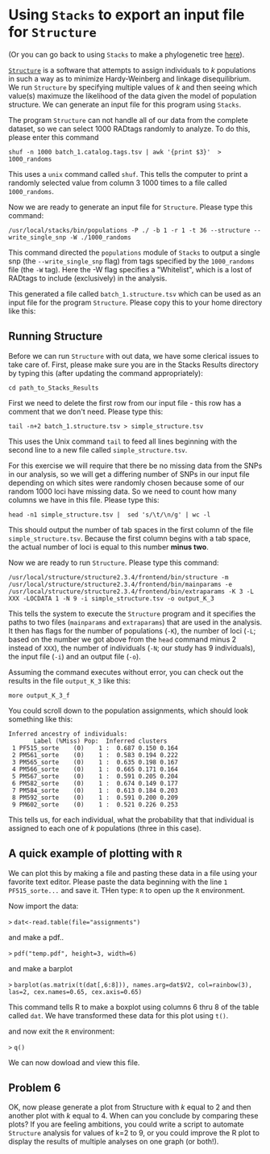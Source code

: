 # Using `Stacks` to export an input file for `Structure`

(Or you can go back to using `Stacks` to make a phylogenetic tree [here](https://github.com/evansbenj/BIO720/blob/master/6_Making_a_phylogenetic_tree_with_Stacks.md)).

[`Structure`](http://pritchardlab.stanford.edu/structure_software/release_versions/v2.3.4/html/structure.html) is a software that attempts to assign individuals to *k* populations in such a way as to minimize Hardy-Weinberg and linkage disequilibrium.  We run `Structure` by specifying multiple values of *k* and then seeing which value(s) maximuze the likelihood of the data given the model of population structure. We can generate an input file for this program using `Stacks`. 

The program `Structure` can not handle all of our data from the complete dataset, so we can select 1000 RADtags randomly to analyze. To do this, please enter this command

`shuf -n 1000 batch_1.catalog.tags.tsv | awk '{print $3}'  > 1000_randoms`

This uses a `unix` command called `shuf`.  This tells the computer to print a randomly selected value from column 3 1000 times to a file called `1000_randoms`.

Now we are ready to generate an input file for `Structure`.  Please type this command:

`/usr/local/stacks/bin/populations -P ./ -b 1 -r 1 -t 36 --structure --write_single_snp -W ./1000_randoms`

This command directed the `populations` module of `Stacks` to output a single snp (the `--write_single_snp` flag) from tags specified by the `1000_randoms` file (the `-W` tag). Here the -W flag specifies a "Whitelist", which is a lost of RADtags to include (exclusively) in the analysis.

This generated a file called `batch_1.structure.tsv` which can be used as an input file for the program `Structure`.  Please copy this to your home directory like this:

## Running Structure

Before we can run `Structure` with out data, we have some clerical issues to take care of.  First, please make sure you are in the Stacks Results directory by typing this (after updating the command appropriately):

`cd path_to_Stacks_Results`

First we need to delete the first row from our input file  - this row has a comment that we don't need.  Please type this:

`tail -n+2 batch_1.structure.tsv > simple_structure.tsv`

This uses the Unix command `tail` to feed all lines beginning with the second line to a new file called `simple_structure.tsv`.

For this exercise we will require that there be no missing data from the SNPs in our analysis, so we will get a differing number of SNPs in our input file depending on which sites were randomly chosen because some of our random 1000 loci have missing data. So we need to count how many columns we have in this file.  Please type this:

`head -n1 simple_structure.tsv |  sed 's/\t/\n/g' | wc -l`

This should output the number of tab spaces in the first column of the file `simple_structure.tsv`.  Because the first column begins with a tab space, the actual number of loci is equal to this number **minus two**.

Now we are ready to run `Structure`.  Please type this command:

`/usr/local/structure/structure2.3.4/frontend/bin/structure -m /usr/local/structure/structure2.3.4/frontend/bin/mainparams -e /usr/local/structure/structure2.3.4/frontend/bin/extraparams -K 3 -L XXX -LOCDATA 1 -N 9 -i simple_structure.tsv -o output_K_3`

This tells the system to execute the `Structure` program and it specifies the paths to two files (`mainparams` and `extraparams`) that are used in the analysis.  It then has flags for the number of populations (`-K`), the number of loci (`-L`; based on the number we got above from the `head` command minus 2 instead of `XXX`), the number of individuals (`-N`; our study has 9 individuals), the input file (`-i`) and an output file (`-o`).

 Assuming the command executes without error, you can check out the results in the file `output_K_3` like this:
 
 `more output_K_3_f`
 
 You could scroll down to the population assignments, which should look something like this:
 ```
 Inferred ancestry of individuals:
        Label (%Miss) Pop:  Inferred clusters
  1 PF515_sorte    (0)    1 :  0.687 0.150 0.164 
  2 PM561_sorte    (0)    1 :  0.583 0.194 0.222 
  3 PM565_sorte    (0)    1 :  0.635 0.198 0.167 
  4 PM566_sorte    (0)    1 :  0.665 0.171 0.164 
  5 PM567_sorte    (0)    1 :  0.591 0.205 0.204 
  6 PM582_sorte    (0)    1 :  0.674 0.149 0.177 
  7 PM584_sorte    (0)    1 :  0.613 0.184 0.203 
  8 PM592_sorte    (0)    1 :  0.591 0.200 0.209 
  9 PM602_sorte    (0)    1 :  0.521 0.226 0.253 
```

This tells us, for each individual, what the probability that that individual is assigned to each one of *k* populations (three in this case).

## A quick example of plotting with `R`

We can plot this by making a file and pasting these data in a file using your favorite text editor. Please paste the data beginning with the line `1 PF515_sorte...` and save it.  THen type: `R` to open up the `R` environment.  

Now import the data:

`>` `dat<-read.table(file="assignments")`

and make a pdf..

`>`  `pdf("temp.pdf", height=3, width=6)`

and make a barplot

`>` `barplot(as.matrix(t(dat[,6:8])), names.arg=dat$V2, col=rainbow(3), las=2, cex.names=0.65, cex.axis=0.65)`

This command tells R to make a boxplot using columns 6 thru 8 of the table called `dat`.  We have transformed these data for this plot using `t()`.

and now exit the `R` environment:

`>` `q()`

We can now dowload and view this file.  

## Problem 6

OK, now please generate a plot from Structure with *k* equal to 2 and then another plot with *k* equal to 4.  When can you conclude by comparing these plots? If you are feeling ambitions, you could write a script to automate `Structure` analysis for values of k=2 to 9, or you could improve the R plot to display the results of multiple analyses on one graph (or both!).

